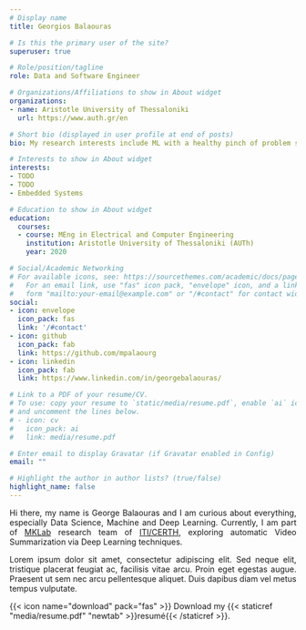 ```yaml
---
# Display name
title: Georgios Balaouras

# Is this the primary user of the site?
superuser: true

# Role/position/tagline
role: Data and Software Engineer

# Organizations/Affiliations to show in About widget
organizations:
- name: Aristotle University of Thessaloniki
  url: https://www.auth.gr/en

# Short bio (displayed in user profile at end of posts)
bio: My research interests include ML with a healthy pinch of problem solving.

# Interests to show in About widget
interests:
- TODO
- TODO
- Embedded Systems

# Education to show in About widget
education:
  courses:
  - course: MEng in Electrical and Computer Engineering
    institution: Aristotle University of Thessaloniki (AUTh)
    year: 2020

# Social/Academic Networking
# For available icons, see: https://sourcethemes.com/academic/docs/page-builder/#icons
#   For an email link, use "fas" icon pack, "envelope" icon, and a link in the
#   form "mailto:your-email@example.com" or "/#contact" for contact widget.
social:
- icon: envelope
  icon_pack: fas
  link: '/#contact'
- icon: github
  icon_pack: fab
  link: https://github.com/mpalaourg
- icon: linkedin
  icon_pack: fab
  link: https://www.linkedin.com/in/georgebalaouras/

# Link to a PDF of your resume/CV.
# To use: copy your resume to `static/media/resume.pdf`, enable `ai` icons in `params.toml`, 
# and uncomment the lines below.
# - icon: cv
#   icon_pack: ai
#   link: media/resume.pdf

# Enter email to display Gravatar (if Gravatar enabled in Config)
email: ""

# Highlight the author in author lists? (true/false)
highlight_name: false
---
```


<div style="text-align: justify"> <p>
Hi there, my name is George Balaouras and I am curious about everything, especially Data Science, Machine and Deep Learning. Currently, I am part of <a href="https://mklab.iti.gr/">MKLab</a> research team of <a href="https://www.iti.gr/iti/index.html">ITI/CERTH</a>, exploring automatic Video Summarization via Deep Learning techniques.

Lorem ipsum dolor sit amet, consectetur adipiscing elit. Sed neque elit, tristique placerat feugiat ac, facilisis vitae arcu. Proin eget egestas augue. Praesent ut sem nec arcu pellentesque aliquet. Duis dapibus diam vel metus tempus vulputate.
</p> </div>

{{< icon name="download" pack="fas" >}} Download my {{< staticref "media/resume.pdf" "newtab" >}}resumé{{< /staticref >}}.

